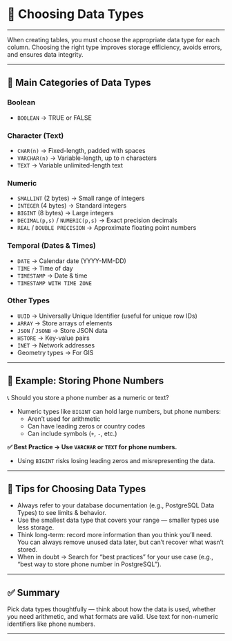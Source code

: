 # 📒 Choosing Data Types

---

When creating tables, you must choose the appropriate data type for each column. Choosing the right type improves storage efficiency, avoids errors, and ensures data integrity.

---

## 🔷 Main Categories of Data Types

### Boolean
- `BOOLEAN` → TRUE or FALSE

### Character (Text)
- `CHAR(n)` → Fixed-length, padded with spaces
- `VARCHAR(n)` → Variable-length, up to n characters
- `TEXT` → Variable unlimited-length text

### Numeric
- `SMALLINT` (2 bytes) → Small range of integers
- `INTEGER` (4 bytes) → Standard integers
- `BIGINT` (8 bytes) → Large integers
- `DECIMAL(p,s)` / `NUMERIC(p,s)` → Exact precision decimals
- `REAL` / `DOUBLE PRECISION` → Approximate floating point numbers

### Temporal (Dates & Times)
- `DATE` → Calendar date (YYYY-MM-DD)
- `TIME` → Time of day
- `TIMESTAMP` → Date & time
- `TIMESTAMP WITH TIME ZONE`

### Other Types
- `UUID` → Universally Unique Identifier (useful for unique row IDs)
- `ARRAY` → Store arrays of elements
- `JSON` / `JSONB` → Store JSON data
- `HSTORE` → Key-value pairs
- `INET` → Network addresses
- Geometry types → For GIS

---

## 🔷 Example: Storing Phone Numbers

📞 Should you store a phone number as a numeric or text?

- Numeric types like `BIGINT` can hold large numbers, but phone numbers:
  - Aren’t used for arithmetic
  - Can have leading zeros or country codes
  - Can include symbols (`+`, `-`, etc.)

**✅ Best Practice → Use `VARCHAR` or `TEXT` for phone numbers.**

- Using `BIGINT` risks losing leading zeros and misrepresenting the data.

---

## 🔷 Tips for Choosing Data Types

- Always refer to your database documentation (e.g., PostgreSQL Data Types) to see limits & behavior.
- Use the smallest data type that covers your range — smaller types use less storage.
- Think long-term: record more information than you think you’ll need. You can always remove unused data later, but can’t recover what wasn’t stored.
- When in doubt → Search for “best practices” for your use case (e.g., “best way to store phone number in PostgreSQL”).

---

## ✅ Summary

Pick data types thoughtfully — think about how the data is used, whether you need arithmetic, and what formats are valid. Use text for non-numeric identifiers like phone numbers.

---